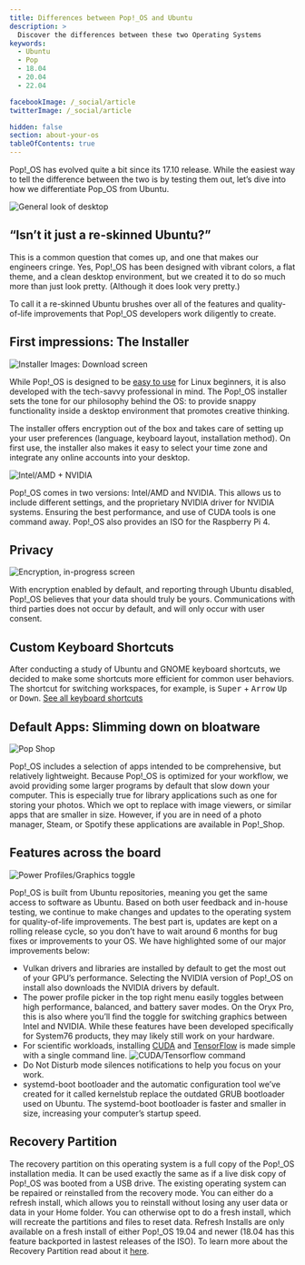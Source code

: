 ```yaml
---
title: Differences between Pop!_OS and Ubuntu
description: >
  Discover the differences between these two Operating Systems
keywords:
  - Ubuntu
  - Pop
  - 18.04
  - 20.04
  - 22.04

facebookImage: /_social/article
twitterImage: /_social/article

hidden: false
section: about-your-os
tableOfContents: true
---
```


Pop!\_OS has evolved quite a bit since its 17.10 release. While the easiest way to tell the difference between the two is by testing them out, let’s dive into how we differentiate Pop_OS from Ubuntu.

![General look of desktop](/images/difference-between-pop-ubuntu/pop-desktop-screenshot.png)

## “Isn’t it just a re-skinned Ubuntu?”

This is a common question that comes up, and one that makes our engineers cringe. Yes, Pop!\_OS has been designed with vibrant colors, a flat theme, and a clean desktop environment, but we created it to do so much more than just look pretty. (Although it does look very pretty.)

To call it a re-skinned Ubuntu brushes over all of the features and quality-of-life improvements that Pop!\_OS developers work diligently to create.

## First impressions: The Installer

![Installer Images: Download screen](/images/difference-between-pop-ubuntu/Installer-Screenshot.png)

While Pop!_OS is designed to be [easy to use](https://www.forbes.com/sites/jasonevangelho/2018/11/14/a-linux-noob-reviews-the-pop_os-installer-from-system76/#144a421310d4) for Linux beginners, it is also developed with the tech-savvy professional in mind. The Pop!_OS installer sets the tone for our philosophy behind the OS: to provide snappy functionality inside a desktop environment that promotes creative thinking.

The installer offers encryption out of the box and takes care of setting up your user preferences (language, keyboard layout, installation method). On first use, the installer also makes it easy to select your time zone and integrate any online accounts into your desktop.

![Intel/AMD + NVIDIA](/images/difference-between-pop-ubuntu/intel-nvidia-rpi.png)

Pop!_OS comes in two versions: Intel/AMD and NVIDIA. This allows us to include different settings, and the proprietary NVIDIA driver for NVIDIA systems. Ensuring the best performance, and use of CUDA tools is one command away. Pop!_OS also provides an ISO for the Raspberry Pi 4.

## Privacy

![Encryption, in-progress screen](/images/difference-between-pop-ubuntu/Encryption-Screenshot.png)

With encryption enabled by default, and reporting through Ubuntu disabled, Pop!\_OS believes that your data should truly be yours. Communications with third parties does not occur by default, and will only occur with user consent.

## Custom Keyboard Shortcuts

After conducting a study of Ubuntu and GNOME keyboard shortcuts, we decided to make some shortcuts more efficient for common user behaviors. The shortcut for switching workspaces, for example, is <kbd>Super</kbd> + <kbd>Arrow</kbd> <kbd>Up</kbd> or <kbd>Down</kbd>.
[See all keyboard shortcuts](/articles/pop-keyboard-shortcuts/)

## Default Apps: Slimming down on bloatware

![Pop Shop](/images/difference-between-pop-ubuntu/pop-shop-screenshot.png)

Pop!_OS includes a selection of apps intended to be comprehensive, but relatively lightweight. Because Pop!_OS is optimized for your workflow, we avoid providing some larger programs by default that slow down your computer. This is especially true for library applications such as one for storing your photos. Which we opt to replace with image viewers, or similar apps that are smaller in size. However, if you are in need of a photo manager, Steam, or Spotify these applications are available in Pop!_Shop.

## Features across the board

![Power Profiles/Graphics toggle](/images/difference-between-pop-ubuntu/system-menu.png)

Pop!\_OS is built from Ubuntu repositories, meaning you get the same access to software as Ubuntu. Based on both user feedback and in-house testing, we continue to make changes and updates to the operating system for quality-of-life improvements. The best part is, updates are kept on a rolling release cycle, so you don’t have to wait around 6 months for bug fixes or improvements to your OS. We have highlighted some of our major improvements below:

* Vulkan drivers and libraries are installed by default to get the most out of your GPU’s performance. Selecting the NVIDIA version of Pop!\_OS on install also downloads the NVIDIA drivers by default.
* The power profile picker in the top right menu easily toggles between high performance, balanced, and battery saver modes. On the Oryx Pro, this is also where you’ll find the toggle for switching graphics between Intel and NVIDIA. While these features have been developed specifically for System76 products, they may likely still work on your hardware.
* For scientific workloads, installing [CUDA](/articles/cuda) and [TensorFlow](/articles/install-tensorflow) is made simple with a single command line.
 ![CUDA/Tensorflow command](/images/difference-between-pop-ubuntu/Tensorflow.png)
* Do Not Disturb mode silences notifications to help you focus on your work.
* systemd-boot bootloader and the automatic configuration tool we’ve created for it called kernelstub replace the outdated GRUB bootloader used on Ubuntu. The systemd-boot bootloader is faster and smaller in size, increasing your computer’s startup speed.

## Recovery Partition

The recovery partition on this operating system is a full copy of the Pop!\_OS installation media. It can be used exactly the same as if a live disk copy of Pop!\_OS was booted from a USB drive. The existing operating system can be repaired or reinstalled from the recovery mode. You can either do a refresh install, which allows you to reinstall without losing any user data or data in your Home folder. You can otherwise opt to do a fresh install, which will recreate the partitions and files to reset data. Refresh Installs are only available on a fresh install of either Pop!\_OS 19.04 and newer (18.04 has this feature backported in lastest releases of the ISO). To learn more about the Recovery Partition read about it [here](/articles/pop-recovery/).
